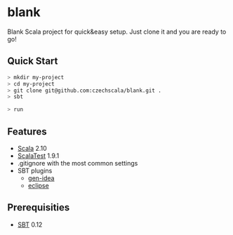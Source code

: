blank
=====

Blank Scala project for quick&amp;easy setup. Just clone it and you are ready to go!

## Quick Start

```bash
> mkdir my-project
> cd my-project
> git clone git@github.com:czechscala/blank.git .
> sbt
```

```sbt
> run
```

## Features
* [Scala](http://www.scala-lang.org) 2.10
* [ScalaTest](http://www.scalatest.org) 1.9.1
* .gitignore with the most common settings
* SBT plugins
  * [gen-idea](https://github.com/mpeltonen/sbt-idea)
  * [eclipse](https://github.com/typesafehub/sbteclipse)

## Prerequisities
* [SBT](http://www.scala-sbt.org) 0.12
